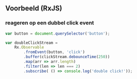 ## Voorbeeld (RxJS)

### reageren op een dubbel click event

```js
var button = document.querySelector('button');

var doubleClickStream =
    Rx.Observable
        .fromEvent(button, 'click')
        .buffer(clickStream.debounceTime(250))
        .map(arr => arr.length)
        .filter(len => len === 2)
        .subscribe( () => console.log('double click!'));
```